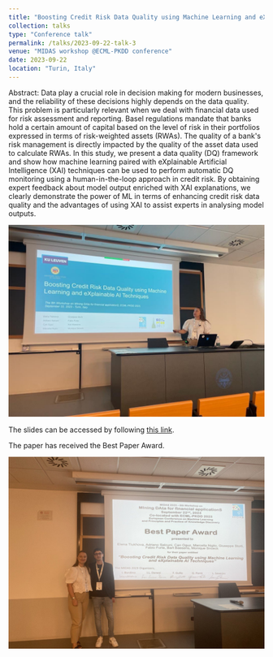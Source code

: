 ```yaml
---
title: "Boosting Credit Risk Data Quality using Machine Learning and eXplainable AI Techniques"
collection: talks
type: "Conference talk"
permalink: /talks/2023-09-22-talk-3
venue: "MIDAS workshop @ECML-PKDD conference"
date: 2023-09-22
location: "Turin, Italy"
---
```


Abstract: Data play a crucial role in decision making for modern businesses, and the reliability of these decisions highly depends on the data quality. This problem is particularly relevant when we deal with financial data used for risk assessment and reporting. Basel regulations mandate that banks hold a certain amount of capital based on the level of risk in their portfolios expressed in terms of risk-weighted assets (RWAs). The quality of a bank's risk management is directly impacted by the quality of the asset data used to calculate RWAs. In this study, we present a data quality (DQ) framework and show how machine learning paired with eXplainable Artificial Intelligence (XAI) techniques can be used to perform automatic DQ monitoring using a human-in-the-loop approach in credit risk. By obtaining expert feedback about model output enriched with XAI explanations, we clearly demonstrate the power of ML in terms of enhancing credit risk data quality and the advantages of using XAI to assist experts in analysing model outputs. 

![MIDAS Workshop](/images/MIDAS.jpg "MIDAS Workshop")

The slides can be accessed by following [this link](http://midas.portici.enea.it/midas2023/talks/182_presentation.pdf).

The paper has received the Best Paper Award.

![MIDAS Workshop BPA](/images/MIDAS_BPA.jpg "MIDAS Workshop")